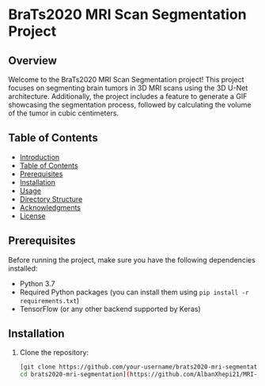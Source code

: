 # BraTs2020 MRI Scan Segmentation Project

## Overview

Welcome to the BraTs2020 MRI Scan Segmentation project! This project focuses on segmenting brain tumors in 3D MRI scans using the 3D U-Net architecture. Additionally, the project includes a feature to generate a GIF showcasing the segmentation process, followed by calculating the volume of the tumor in cubic centimeters.

## Table of Contents

- [Introduction](#brats2020-mri-scan-segmentation-project)
- [Table of Contents](#table-of-contents)
- [Prerequisites](#prerequisites)
- [Installation](#installation)
- [Usage](#usage)
- [Directory Structure](#directory-structure)
- [Acknowledgments](#acknowledgments)
- [License](#license)

## Prerequisites

Before running the project, make sure you have the following dependencies installed:

- Python 3.7
- Required Python packages (you can install them using `pip install -r requirements.txt`)
- TensorFlow (or any other backend supported by Keras)

## Installation

1. Clone the repository:

   ```bash
   [git clone https://github.com/your-username/brats2020-mri-segmentation.git
   cd brats2020-mri-segmentation](https://github.com/AlbanXhepi21/MRI-Scan-Segmentation-.git)https://github.com/AlbanXhepi21/MRI-Scan-Segmentation-.git ```
